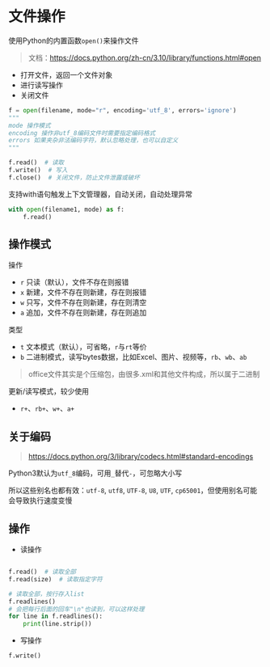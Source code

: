 # 文件操作

使用Python的内置函数`open()`来操作文件

> 文档：<https://docs.python.org/zh-cn/3.10/library/functions.html#open>

- 打开文件，返回一个文件对象
- 进行读写操作
- 关闭文件

```python
f = open(filename, mode="r", encoding='utf_8', errors='ignore')
"""
mode 操作模式
encoding 操作非utf_8编码文件时需要指定编码格式
errors 如果夹杂非法编码字符，默认忽略处理，也可以自定义
"""

f.read()  # 读取
f.write()  # 写入
f.close()  # 关闭文件，防止文件泄露或破坏
```

支持with语句触发上下文管理器，自动关闭，自动处理异常

```python
with open(filename1, mode) as f:
    f.read()
```

## 操作模式

操作

- `r` 只读（默认），文件不存在则报错
- `x` 新建，文件不存在则新建，存在则报错
- `w` 只写，文件不存在则新建，存在则清空
- `a` 追加，文件不存在则新建，存在则追加

类型

- `t` 文本模式（默认），可省略，`r`与`rt`等价
- `b` 二进制模式，读写bytes数据，比如Excel、图片、视频等，`rb`、`wb`、`ab`

> office文件其实是个压缩包，由很多.xml和其他文件构成，所以属于二进制

更新/读写模式，较少使用

- `r+`、`rb+`、`w+`、`a+`

## 关于编码

> <https://docs.python.org/3/library/codecs.html#standard-encodings>

Python3默认为`utf_8`编码，可用`_`替代`-`，可忽略大小写

所以这些别名也都有效：`utf-8`, `utf8`, `UTF-8`, `U8`, `UTF`, `cp65001`，但使用别名可能会导致执行速度变慢

## 操作

- 读操作

```python

f.read()  # 读取全部
f.read(size)  # 读取指定字符

# 读取全部，按行存入list
f.readlines()
# 会把每行后面的回车"\n"也读到，可以这样处理
for line in f.readlines():
    print(line.strip())
```

- 写操作

```python
f.write()
```
